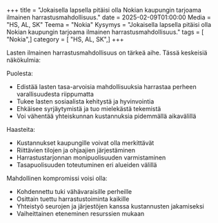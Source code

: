 +++
title = "Jokaisella lapsella pitäisi olla Nokian kaupungin tarjoama ilmainen harrastusmahdollisuus."
date = 2025-02-09T01:00:00
Media = "HS, AL, SK"
Teema = "Nokia"
Kysymys = "Jokaisella lapsella pitäisi olla Nokian kaupungin tarjoama ilmainen harrastusmahdollisuus."
tags = [ "Nokia",]
category = [ "HS, AL, SK",]
+++

Lasten ilmainen harrastusmahdollisuus on tärkeä aihe. Tässä keskeisiä näkökulmia:

Puolesta:
- Edistää lasten tasa-arvoisia mahdollisuuksia harrastaa perheen varallisuudesta riippumatta
- Tukee lasten sosiaalista kehitystä ja hyvinvointia
- Ehkäisee syrjäytymistä ja tuo mielekästä tekemistä
- Voi vähentää yhteiskunnan kustannuksia pidemmällä aikavälillä

Haasteita:
- Kustannukset kaupungille voivat olla merkittävät
- Riittävien tilojen ja ohjaajien järjestäminen
- Harrastustarjonnan monipuolisuuden varmistaminen
- Tasapuolisuuden toteutuminen eri alueiden välillä

Mahdollinen kompromissi voisi olla:
- Kohdennettu tuki vähävaraisille perheille
- Osittain tuettu harrastustoiminta kaikille
- Yhteistyö seurojen ja järjestöjen kanssa kustannusten jakamiseksi
- Vaiheittainen eteneminen resurssien mukaan